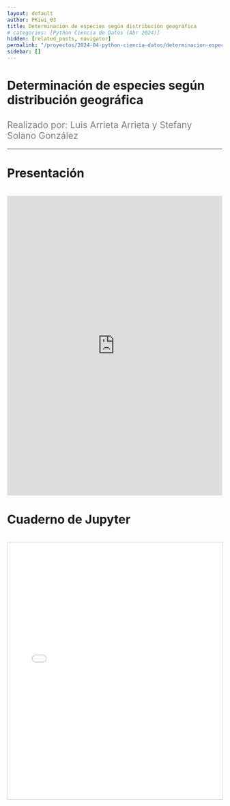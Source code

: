 ```yaml
---
layout: default
author: PKiwi_03
title: Determinación de especies según distribución geográfica
# categories: [Python Ciencia de Datos (Abr 2024)]
hidden: [related_posts, navigator]
permalink: "/proyectos/2024-04-python-ciencia-datos/determinacion-especies-distribucion-geografica.html"
sidebar: []
---
```


# Determinación de especies según distribución geográfica
<h2 style="color: gray; font-weight: normal;">
Realizado por: Luis Arrieta Arrieta y Stefany Solano González
</h2>

---

# Presentación
<br>

<iframe width="100%" height="700" src="https://www.youtube.com/embed/n7e017-4kr4" frameborder="0" allow="accelerometer; autoplay; clipboard-write; encrypted-media; gyroscope; picture-in-picture; web-share" referrerpolicy="strict-origin-when-cross-origin" allowfullscreen></iframe>

<br>

# Cuaderno de Jupyter
<br>

<iframe 
    src="/assets/html/luis_arrieta.html" 
    width="100%" 
    height="600" 
    style="border: 1px solid #ccc;"
></iframe>
